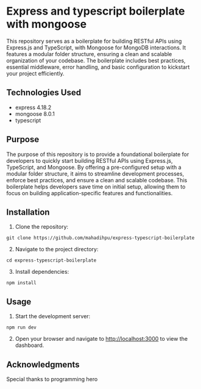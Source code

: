 #  Express and typescript boilerplate with mongoose

This repository serves as a boilerplate for building RESTful APIs using Express.js and TypeScript, with Mongoose for MongoDB interactions. It features a modular folder structure, ensuring a clean and scalable organization of your codebase. The boilerplate includes best practices, essential middleware, error handling, and basic configuration to kickstart your project efficiently.

## Technologies Used

- express 4.18.2
- mongoose 8.0.1
- typescript

## Purpose

The purpose of this repository is to provide a foundational boilerplate for developers to quickly start building RESTful APIs using Express.js, TypeScript, and Mongoose. By offering a pre-configured setup with a modular folder structure, it aims to streamline development processes, enforce best practices, and ensure a clean and scalable codebase. This boilerplate helps developers save time on initial setup, allowing them to focus on building application-specific features and functionalities.

## Installation

1. Clone the repository:

```
git clone https://github.com/mahadihpu/express-typescript-boilerplate
```

2. Navigate to the project directory:

```
cd express-typescript-boilerplate
```

3. Install dependencies:

```
npm install
```

## Usage

1. Start the development server:

```
npm run dev
```

2. Open your browser and navigate to [http://localhost:3000](http://localhost:3000) to view the dashboard.


## Acknowledgments

Special thanks to programming hero
